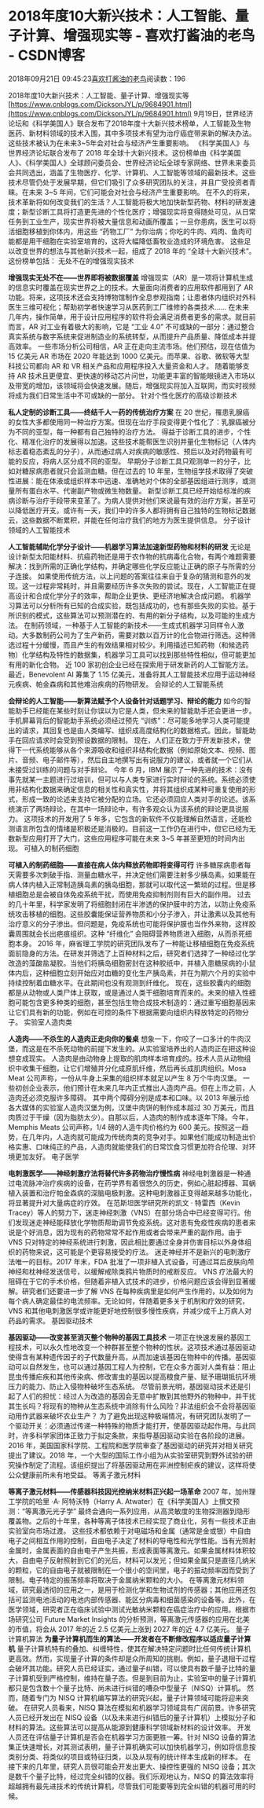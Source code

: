 
# 2018年度10大新兴技术：人工智能、量子计算、增强现实等 - 喜欢打酱油的老鸟 - CSDN博客


2018年09月21日 09:45:23[喜欢打酱油的老鸟](https://me.csdn.net/weixin_42137700)阅读数：196


2018年度10大新兴技术：人工智能、量子计算、增强现实等
[https://www.cnblogs.com/DicksonJYL/p/9684901.html](https://www.cnblogs.com/DicksonJYL/p/9684901.html)
9月19日，世界经济论坛和《科学美国人》联合发布了2018年度十大新兴技术榜单，人工智能及生物医药、新材料领域的技术入围，其中多项技术有望为治疗癌症带来新的解决办法。这些技术被认为在未来3~5年会对社会与经济产生重要影响。
《科学美国人》与世界经济论坛联合发布了 2018 年全球十大新兴技术。这份榜单由《科学美国人》、《科学美国人》全球顾问委员会、世界经济论坛全球专家网络、世界未来委员会共同选出，涵盖了生物医疗、化学、计算机、人工智能等领域的最新技术。这些技术尽管仍处于发展早期，但它们吸引了众多研究团队的关注，并且广受投资者青睐。在未来 3~5 年间，它们可能会对社会与经济产生重要影响。
在不久的将来，技术革新将如何改变我们的生活？人工智能将极大地加快新型药物、材料的研发速度；新型诊断工具将打造更先进的个性化医疗；增强现实将变得随处可见，从日常任务到工业生产，现实世界将被大量信息和动画所覆盖；一旦你患病，医生可以将活细胞移植到你体内，用这些 “药物工厂” 为你治病；你吃的牛肉、鸡肉、鱼肉可能都是用干细胞在实验室培育的，这将大幅降低畜牧业造成的环境危害。
这些足以改变世界的想法与其他新兴技术一起，组成了 2018 年的 “全球十大新兴技术”。这份榜单包括：
无处不在的增强现实技术

**增强现实无处不在——世界即将被数据覆盖**
增强现实（AR）是一项将计算机生成的信息实时覆盖在现实世界之上的技术。大量面向消费者的应用软件都用到了 AR 功能。将来，这项技术还会支持博物馆制作全息参观指南；让患者体内组织对外科医生三维可视化；帮助初学者快速学习从医药到工厂维修的各类技术……
在未来几年内，操作简单，用于设计应用程序的软件将会满足消费者更多的需求。就目前而言，AR 对工业有着极大的影响，它是 “工业 4.0” 不可或缺的一部分：通过整合真实系统与数字系统来促进制造业的系统转型，从而提升产品质量、降低成本并提高效率。
一些市场分析公司相信，AR 正在走向主流市场。他们预估，现在估值为 15 亿美元 AR 市场在 2020 年能达到 1000 亿美元。而苹果、谷歌、微软等大型科技公司都向 AR 和 VR 相关产品和应用程序投入大量资金和人才。
随着能够支持 AR 技术且更便宜、更快速的移动芯片问世，功能更丰富的智能眼镜进入市场以及带宽的增加，该领域将会快速发展。随后，增强现实将加入互联网，而实时视频将成为我们日常生活中不可或缺的一部分。
针对个性化医疗的高级诊断技术

**私人定制的诊断工具——终结千人一药的传统治疗方案**
在 20 世纪，罹患乳腺癌的女性大多都使用同一种治疗方案。但现在治疗手段变得更个性化了：乳腺癌被分为不同的亚型，每一种都有自己独特的治疗方法。
得益于诊断工具的进步，个性化、精准化治疗的发展得以加速。这些技术能帮医生识别并量化生物标记（人体内标志着稳态紊乱的分子），从而通过病人对疾病的敏感性、预后以及对药物最有可能的反应，将病人区分成不同的亚型。
早期分子诊断工具只观测单一的分子，比如对糖尿病患者就只会监测血糖。但在过去的 10 年里，生物组学技术取得了突破性进展：能在体液或组织样本中迅速、准确地对个体的全部基因组进行测序，或测量所有蛋白水平、代谢副产物或微生物数量。
新型诊断工具已经开始给标准的疾病诊断与治疗手段带来变革了。为病人提供对他们来说最有效的治疗方案，甚至可以降低医疗开支。或许有一天，我们中的许多人都将拥有自己独特的生物标记数据云，这些数据不断累积，并能在任何治疗我们的地方为医生提供信息。
分子设计领域的人工智能技术

**人工智能辅助化学分子设计——机器学习算法加速新型药物和材料的研发**
无论是设计新型太阳能材料、抗癌药物还是用于农作物的抗病毒化合物，有两个难题需要解决：找到所需的正确化学结构，并确定哪些化学反应能让正确的原子与所需的分子连接。
如果使用传统方法，以上问题的答案往往来自于复杂的猜测和意外的发现。这一过程非常耗时，并且需要经历许多次失败的尝试。现在，人工智能正在提高设计和合成化学分子的效率，帮助企业更快、更经济地解决合成问题。
机器学习算法可以分析所有已知的合成实验，既包括成功的，也有那些失败的实验。基于所识别的模式，这些算法可以预测潜在的、有用的新分子结构，以及可能的生成方法。
在制药领域，一种基于人工智能的新技术——生成式机器学习同样令人激动。大多数制药公司为了生产新药，需要对数以百万计的化合物进行筛选。这种筛选过程十分缓慢，而且产生的有效结果相对较少。利用描述已知药物（和候选药物）化学结构及特性的数据集，机器学习工具可以找到那些特性相似，但可能更加有用的新化合物。
近 100 家初创企业已经在探索用于研发新药的人工智能方法。最近，Benevolent AI 筹集了 1.15 亿美元，准备将其人工智能技术应用于运动神经元疾病、帕金森病和其他难治疾病的药物研发。
会辩论的人工智能系统

**会辩论的人工智能——新算法赋予个人设备针对话题学习、辩论的能力**
如今的智能助手已经能在某些时刻让你误以为它是人类，但未来的智能助手还会更进一步。
手机屏幕背后的智能助手系统必须经过预先 “训练”：尽可能多地学习人类可能提出的请求，其回复也是由人类编写、组织成高度结构化的数据格式。因此，智能助手在回应请求时会受到预设数据的限制。
现在，人们正在致力于开发新技术，使得下一代系统能够从各个来源吸收和组织非结构化数据（例如原始文本、视频、图片、音频、电子邮件等），然后自主地撰写出有说服力的建议，或者就一个它们从未接受过训练的问题与对手辩论。
今年 6 月，IBM 展示了一种先进的技术：没有事先就某一主题进行过培训，但可以与人类专家进行实时辩论的系统。系统必须使用非结构化数据来确定信息的相关性和真实性，并将其组织成某种可重复使用的形式，形成一致的论述来支持它被分配的立场。它还必须回应人类对手的论述。该系统演示了两场辩论，在其中一场辩论中，有许多观众认为该系统的辩论更具说服力。
这项技术的开发用了 5 年多，它包含的新软件不仅能理解自然语言，还能检测语言所包含的情绪是积极还是消极的。目前这一工作仍在进行中，但它已经为无数新型应用打开了大门，这些应用程序可能在未来 3~5 年甚至更短的时间内出现。
可植入的制药细胞

**可植入的制药细胞——直接在病人体内释放药物即将变得可行**
许多糖尿病患者每天需要多次刺破手指、测量血糖水平，并决定他们需要注射多少胰岛素。如果能在病人体内植入正常制造胰岛素的胰岛细胞，那就可以取代这一繁琐的过程。但是移植细胞总是会被自体免疫系统干扰，而使用免疫抑制剂则有巨大的副作用。
过去的几十年里，科学家发明了将细胞封闭在半渗透的保护膜中的方法，以防止免疫系统攻击移植的细胞。这些胶囊能保证营养物质和小分子渗入，并让激素以及其他有治疗意义的分子渗出。但问题是，免疫系统也可能将保护膜也当作外来物，这样胶囊周围就会长出疤痕组织。这种 “纤维化” 会阻碍营养物质进入细胞，从而杀死细胞本身。
2016 年，麻省理工学院的研究团队发布了一种能让移植细胞在免疫系统面前隐身的方法。在研发并筛选了上百种材料之后，研究者们选择了一种经过化学改造的藻酸盐凝胶。当他们将胰岛细胞密封在这种胶纸中，并植入患糖尿病的小鼠体内后，这种细胞立刻开始应对血糖的变化生产胰岛素，并在为期六个月的实验中持续控制着血糖水平。在此期间也没有观测到纤维化。
现在，这些胶囊内的细胞都是从动物或人类尸体上获取，或是通过人类干细胞培育而来的。未来的植入性细胞可能包含更多种类的细胞，甚至包括生物合成技术制造的：通过重写细胞基因来让它们具有新的功能，例如在可控的条件下根据需要向组织内释放特定的药物分子。
实验室人造肉类

**人造肉——不杀生的人造肉正走向你的餐桌**
想象一下，你咬了一口多汁的牛肉汉堡，而这是在不杀死动物的前提下发生的。从实验室培养出的人造肉正在把这种设想变成现实。
人造肉是由动物身上提取的肌肉样本培育成的。技术人员从动物组织中收集干细胞，让它们增殖并分化成原肌纤维，然后再长成肌肉组织。Mosa Meat 公司声称，一份从牛身上采集的组织样本就足以产生 8 万个牛肉汉堡。
一些初创企业表示，他们预计在未来几年内正式推出人造肉产品。但在上市之前，人造肉还必须克服许多障碍。
其中两个障碍分别是成本和口味。以 2013 年展示给各大媒体的实验室人造肉汉堡为例，汉堡中肉饼的制作成本超过 30 万美元，而且肉质过于干燥（因为脂肪太少）。自那以后，人造肉的制作成本逐年下降。今年，Memphis Meats 公司声称，1/4 磅的人造牛肉价格约为 600 美元。按照这一趋势，在几年内，人造肉就可能成为传统肉类的竞争对手。如果他们能成功制造出价格实惠、口味纯正的产品，人造肉就能使我们的日常饮食习惯更加符合伦理、对环境更加友好。
电子医学

**电刺激医学——神经刺激疗法将替代许多药物治疗慢性病**
神经电刺激器是一种通过电流脉冲治疗疾病的设备，在药学界有着很悠久的历史，例如心脏起搏器、耳蜗植入装置和治疗帕金森病的深脑电极刺激。这种电刺激器正变得越来越多功能化，将显著提升对大量病症的疗效。
在范斯坦医学研究所的凯文 · 特雷西（Kevin Tracey）等人的努力下，迷走神经刺激（VNS）在部分场合中已经变得可行。他们发现迷走神经能释放化学物质帮助调节免疫系统。这对患有免疫性疾病的患者来说是个好消息，因为现有的药物常常不起作用或者会带来严重的副作用。由于 VNS 只对特定的神经系统进行刺激，因此相比要通过全身并伤害目标以外身体组织的药物来说，这可能是个更容易接受的疗法。
迷走神经并不是新兴的电刺激疗法唯一的目标。2017 年末，FDA 批准了一项非植入式设备，可通过耳后皮肤向颅神经和枕神经发送信号，以缓解戒除类鸦片物质时的戒断反应。
VNS 疗法最大的阻碍在于它的手术价格，但随着非植入式技术的进步，价格问题应该会得到显著缓解。研究者们还要进一步了解 VNS 在每种疾病里是如何产生作用的，以及如何为每个病人确定最佳的电流频率。无论如何，伴随着更多关于机制和疗效的研究，VNS 和其他电刺激医学或许能更好地控制很多慢性疾病，并减少成千上万病人对药品的需求。
基因驱动技术

**基因驱动——改变甚至消灭整个物种的基因工具技术**
一项正在快速发展的基因工程技术，可以永久性地改变一个种群甚至整个物种的性状。这项技术通过基因驱动使得含有某种遗传因子的子代数量升高，从而加速该基因在物种中的传播。基因驱动可以自然发生，也可以通过基因工程人为控制，它在众多方面对人类有益：阻止昆虫传播疟疾和其他传染病、修改害虫的基因以提高粮食产量、赋予珊瑚抵抗环境压力的能力、防止入侵物种破坏生态系统。
尽管前景光明，基因驱动技术还是引起了人们的担忧：经过人为改造的基因会无意中扩散到其他野外的物种中，并干扰其生长吗？将现有的物种从生态系统中消除有什么风险？非法组织会不会将基因驱动用作武器来破坏农业生产？
为了避免出现这种极端情况，有研究团队发明了一个驱动开关：必须通过传递一种特殊的物质才能打开，使基因驱动起作用。与此同时，许多科学家团体正致力于拟定条款，来指导基因驱动实验在各阶段的进展。2016 年，美国国家科学院、工程院和医学院审查了基因驱动的研究并对相关研究提出了建议。2018 年，一个大型的国际工作小组为从实验室研究到野外试验的研究操作制定了流程。该组织提出了将基因驱动用在非洲控制疟疾的建议，这样将使公众健康前所未有地受益。
等离子激元材料

**等离子激元材料——传感器科技因光控纳米材料正兴起一场革命**
2007 年，加州理工学院的哈里 ·A· 阿特沃特（Harry A. Atwater）在《科学美国人》上撰文预测：“等离激元光子学” 最终会通向一系列应用，从高灵敏度的生物探测器到隐形覆盖物。之后的十年里，各种等离子体技术已经实现了商业化，另有一些技术正由实验室向市场过渡。
这些技术都依赖于对电磁场和金属（通常是金或银）中自由电子之间相互作用的控制，自由电子决定了材料的导电性和光学性能。当有光照射金属时，金属表面的自由电子产生共振，形成表面等离激元。如果金属材料体积较大，自由电子反射照射到它们的光后，材料可以发光；但如果金属只是直径几纳米的颗粒，它的自由电子就被限制在一个很小的空间里，电子的振动频率因而受到了限制。电子特定的振荡频率将取决于金属纳米颗粒的大小。
在等离激元材料领域，研究最透彻的应用之一，是用于检测化学和生物试剂的传感器；其他应用还包括可监测电池活动的电池内部传感器、能区分病毒和细菌感染的设备等。此外，在医学领域，研究者正在临床试验中测试光敏纳米颗粒在癌症治疗中的应用。根据市场研究公司 Future Market Insights 的分析预测，等离激元传感器的应用在北美的市值，将会从 2017 年的近 2.5 亿美元上涨到 2027 年的近 4.7 亿美元。
量子计算机算法
**为量子计算机而生的算法——开发者在不断修改程序以适应量子计算机**
量子计算机特有的叠加、纠缠特性，使其在解决特定问题时比任何传统计算机更高效。然而，实现量子计算的条件却是众所周知的挑剔。例如，量子退相干过程会破坏其功能。研究人员已经证实，通过量子纠错，可以使具有数千量子比特的量子计算机受到严格控制，维持在量子态。但是到目前为止，实验室中的量子计算机都只是包含数十个量子比特、尚未进行纠错的嘈杂中型量子（NISQ）计算机。
然而，随着专门为 NISQ 计算机编写算法的研究兴起，量子计算领域可能将迎来突破。
在研究人员看来，NISQ 算法在模拟和机器学习领域具有广阔前景。许多研究人员已经开发出在 NISQ 设备（以及未来进行纠错后的量子计算机）上模拟分子和材料的算法。这些算法可以提高从能源到健康科学领域新材料的设计效率。
开发人员还在评估量子计算机是否会在机器学习方面更胜一筹。针对 NISQ 设备的算法集正快速增长，对其测试表明，量子计算机确实可以加快机器学习，例如将信息按类别分类、将类似的项目或特征归类，以及从现有的统计样本生成新的样本。
在接下来的几年里，研究人员很可能会开发出更大、操控性更强的 NISQ 设备；其次是数千个量子比特，经过完全纠错的仪器。我们乐观地认为，NISQ 的算法效率将超越拥有最先进技术的传统计算机，尽管我们可能要等到完全纠错的机器可用的时候。


